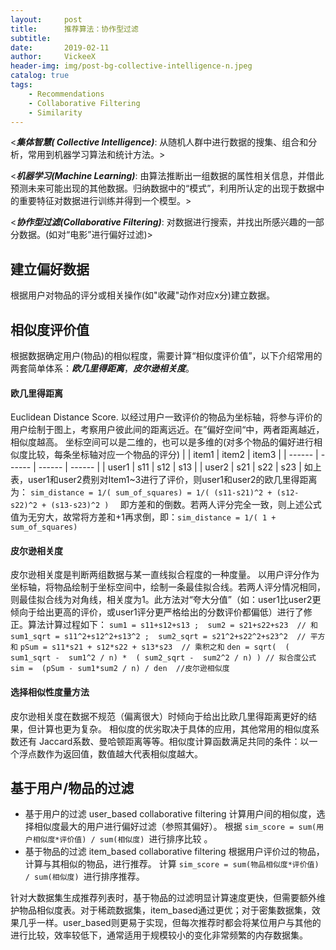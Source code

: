 ```yaml
---
layout:     post
title:      推荐算法：协作型过滤
subtitle:   
date:       2019-02-11
author:     VickeeX
header-img: img/post-bg-collective-intelligence-n.jpeg
catalog: true
tags:
    - Recommendations
    - Collaborative Filtering
    - Similarity
---
```


<***集体智慧( Collective Intelligence)***: 从随机人群中进行数据的搜集、组合和分析，常用到机器学习算法和统计方法。>

<***机器学习(Machine Learning)***: 由算法推断出一组数据的属性相关信息，并借此预测未来可能出现的其他数据。归纳数据中的“模式”，利用所认定的出现于数据中的重要特征对数据进行训练并得到一个模型。>

<***协作型过滤(Collaborative Filtering)***: 对数据进行搜索，并找出所感兴趣的一部分数据。(如对“电影”进行偏好过滤)>
## 建立偏好数据
根据用户对物品的评分或相关操作(如"收藏"动作对应x分)建立数据。

## 相似度评价值
根据数据确定用户(物品)的相似程度，需要计算“相似度评价值”，以下介绍常用的两套简单体系：***欧几里得距离***，***皮尔逊相关度***。

#### 欧几里得距离
Euclidean Distance Score. 以经过用户一致评价的物品为坐标轴，将参与评价的用户绘制于图上，考察用户彼此间的距离远近。在”偏好空间“中，两者距离越近，相似度越高。
坐标空间可以是二维的，也可以是多维的(对多个物品的偏好进行相似度比较，每条坐标轴对应一个物品的评分)
|  | item1 | item2 | item3 |
| ------ | ------ | ------ | ------ |
| user1 | s11 | s12 | s13 |
| user2 | s21 | s22 | s23 |
如上表，user1和user2费别对Item1~3进行了评价，则user1和user2的欧几里得距离为：
```sim_distance = 1/( sum_of_squares) = 1/( (s11-s21)^2 + (s12-s22)^2 + (s13-s23)^2 )  ```
即方差和的倒数。若两人评分完全一致，则上述公式值为无穷大，故常将方差和+1再求倒，即：```sim_distance = 1/( 1 + sum_of_squares)```

#### 皮尔逊相关度
皮尔逊相关度是判断两组数据与某一直线拟合程度的一种度量。
以用户评分作为坐标轴，将物品绘制于坐标空间中，绘制一条最佳拟合线。若两人评分情况相同，则最佳拟合线为对角线，相关度为1。此方法对“夸大分值”（如：user1比user2更倾向于给出更高的评价，或user1评分更严格给出的分数评价都偏低）进行了修正。算法计算过程如下：
```sum1 = s11+s12+s13 ;  sum2 = s21+s22+s23  // 和``` 
```sum1_sqrt = s11^2+s12^2+s13^2 ;  sum2_sqrt = s21^2+s22^2+s23^2  // 平方和```
```pSum = s11*s21 + s12*s22 + s13*s23  // 乘积之和```
```den = sqrt(  ( sum1_sqrt -  sum1^2 / n) *  ( sum2_sqrt -  sum2^2 / n) ) // 拟合度公式```
``` sim =  (pSum - sum1*sum2 / n) / den  //皮尔逊相似度 ```

#### 选择相似性度量方法
皮尔逊相关度在数据不规范（偏离很大）时倾向于给出比欧几里得距离更好的结果，但计算也更为复杂。
相似度的优劣取决于具体的应用，其他常用的相似度系数还有 Jaccard系数、曼哈顿距离等等。相似度计算函数满足共同的条件：以一个浮点数作为返回值，数值越大代表相似度越大。

## 基于用户/物品的过滤

* 基于用户的过滤 user_based collaborative filtering
计算用户间的相似度，选择相似度最大的用户进行偏好过滤（参照其偏好）。
根据 ```sim_score = sum(用户相似度*评价值) / sum(相似度) ```进行排序比较 。
* 基于物品的过滤 item_based collaborative filtering
根据用户评价过的物品，计算与其相似的物品，进行推荐。
计算 ``` sim_score = sum(物品相似度*评价值) / sum(相似度)  ```进行排序推荐。

针对大数据集生成推荐列表时，基于物品的过滤明显计算速度更快，但需要额外维护物品相似度表。对于稀疏数据集，item_based通过更优；对于密集数据集，效果几乎一样。user_based则更易于实现，但每次推荐时都会将某位用户与其他的进行比较，效率较低下，通常适用于规模较小的变化非常频繁的内存数据集。



